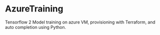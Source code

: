 # AzureTraining
Tensorflow 2 Model training on azure VM, provisioning with Terraform, and auto completion using Python.
